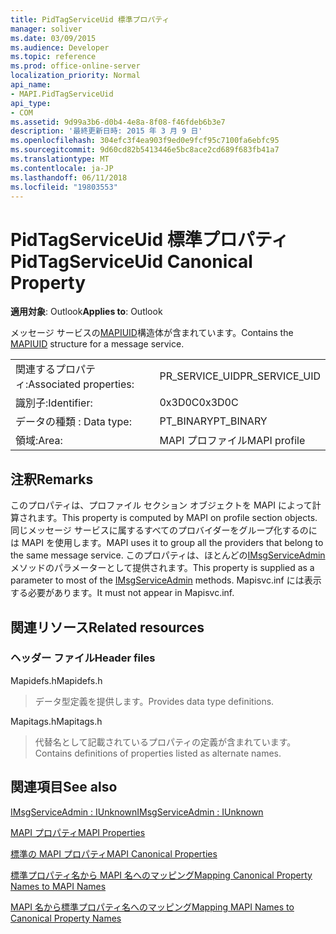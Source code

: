 ```yaml
---
title: PidTagServiceUid 標準プロパティ
manager: soliver
ms.date: 03/09/2015
ms.audience: Developer
ms.topic: reference
ms.prod: office-online-server
localization_priority: Normal
api_name:
- MAPI.PidTagServiceUid
api_type:
- COM
ms.assetid: 9d99a3b6-d0b4-4e8a-8f08-f46fdeb6b3e7
description: '最終更新日時: 2015 年 3 月 9 日'
ms.openlocfilehash: 304efc3f4ea903f9ed0e9fcf95c7100fa6ebfc95
ms.sourcegitcommit: 9d60cd82b5413446e5bc8ace2cd689f683fb41a7
ms.translationtype: MT
ms.contentlocale: ja-JP
ms.lasthandoff: 06/11/2018
ms.locfileid: "19803553"
---
```

# <a name="pidtagserviceuid-canonical-property"></a><span data-ttu-id="a08dc-103">PidTagServiceUid 標準プロパティ</span><span class="sxs-lookup"><span data-stu-id="a08dc-103">PidTagServiceUid Canonical Property</span></span>

  
  
<span data-ttu-id="a08dc-104">**適用対象**: Outlook</span><span class="sxs-lookup"><span data-stu-id="a08dc-104">**Applies to**: Outlook</span></span> 
  
<span data-ttu-id="a08dc-105">メッセージ サービスの[MAPIUID](mapiuid.md)構造体が含まれています。</span><span class="sxs-lookup"><span data-stu-id="a08dc-105">Contains the [MAPIUID](mapiuid.md) structure for a message service.</span></span> 
  
|||
|:-----|:-----|
|<span data-ttu-id="a08dc-106">関連するプロパティ:</span><span class="sxs-lookup"><span data-stu-id="a08dc-106">Associated properties:</span></span>  <br/> |<span data-ttu-id="a08dc-107">PR_SERVICE_UID</span><span class="sxs-lookup"><span data-stu-id="a08dc-107">PR_SERVICE_UID</span></span>  <br/> |
|<span data-ttu-id="a08dc-108">識別子:</span><span class="sxs-lookup"><span data-stu-id="a08dc-108">Identifier:</span></span>  <br/> |<span data-ttu-id="a08dc-109">0x3D0C</span><span class="sxs-lookup"><span data-stu-id="a08dc-109">0x3D0C</span></span>  <br/> |
|<span data-ttu-id="a08dc-110">データの種類 : </span><span class="sxs-lookup"><span data-stu-id="a08dc-110">Data type:</span></span>  <br/> |<span data-ttu-id="a08dc-111">PT_BINARY</span><span class="sxs-lookup"><span data-stu-id="a08dc-111">PT_BINARY</span></span>  <br/> |
|<span data-ttu-id="a08dc-112">領域:</span><span class="sxs-lookup"><span data-stu-id="a08dc-112">Area:</span></span>  <br/> |<span data-ttu-id="a08dc-113">MAPI プロファイル</span><span class="sxs-lookup"><span data-stu-id="a08dc-113">MAPI profile</span></span>  <br/> |
   
## <a name="remarks"></a><span data-ttu-id="a08dc-114">注釈</span><span class="sxs-lookup"><span data-stu-id="a08dc-114">Remarks</span></span>

<span data-ttu-id="a08dc-115">このプロパティは、プロファイル セクション オブジェクトを MAPI によって計算されます。</span><span class="sxs-lookup"><span data-stu-id="a08dc-115">This property is computed by MAPI on profile section objects.</span></span> <span data-ttu-id="a08dc-116">同じメッセージ サービスに属するすべてのプロバイダーをグループ化するのには MAPI を使用します。</span><span class="sxs-lookup"><span data-stu-id="a08dc-116">MAPI uses it to group all the providers that belong to the same message service.</span></span> <span data-ttu-id="a08dc-117">このプロパティは、ほとんどの[IMsgServiceAdmin](imsgserviceadminiunknown.md)メソッドのパラメーターとして提供されます。</span><span class="sxs-lookup"><span data-stu-id="a08dc-117">This property is supplied as a parameter to most of the [IMsgServiceAdmin](imsgserviceadminiunknown.md) methods.</span></span> <span data-ttu-id="a08dc-118">Mapisvc.inf には表示する必要があります。</span><span class="sxs-lookup"><span data-stu-id="a08dc-118">It must not appear in Mapisvc.inf.</span></span> 
  
## <a name="related-resources"></a><span data-ttu-id="a08dc-119">関連リソース</span><span class="sxs-lookup"><span data-stu-id="a08dc-119">Related resources</span></span>

### <a name="header-files"></a><span data-ttu-id="a08dc-120">ヘッダー ファイル</span><span class="sxs-lookup"><span data-stu-id="a08dc-120">Header files</span></span>

<span data-ttu-id="a08dc-121">Mapidefs.h</span><span class="sxs-lookup"><span data-stu-id="a08dc-121">Mapidefs.h</span></span>
  
> <span data-ttu-id="a08dc-122">データ型定義を提供します。</span><span class="sxs-lookup"><span data-stu-id="a08dc-122">Provides data type definitions.</span></span>
    
<span data-ttu-id="a08dc-123">Mapitags.h</span><span class="sxs-lookup"><span data-stu-id="a08dc-123">Mapitags.h</span></span>
  
> <span data-ttu-id="a08dc-124">代替名として記載されているプロパティの定義が含まれています。</span><span class="sxs-lookup"><span data-stu-id="a08dc-124">Contains definitions of properties listed as alternate names.</span></span>
    
## <a name="see-also"></a><span data-ttu-id="a08dc-125">関連項目</span><span class="sxs-lookup"><span data-stu-id="a08dc-125">See also</span></span>



[<span data-ttu-id="a08dc-126">IMsgServiceAdmin : IUnknown</span><span class="sxs-lookup"><span data-stu-id="a08dc-126">IMsgServiceAdmin : IUnknown</span></span>](imsgserviceadminiunknown.md)


[<span data-ttu-id="a08dc-127">MAPI プロパティ</span><span class="sxs-lookup"><span data-stu-id="a08dc-127">MAPI Properties</span></span>](mapi-properties.md)
  
[<span data-ttu-id="a08dc-128">標準の MAPI プロパティ</span><span class="sxs-lookup"><span data-stu-id="a08dc-128">MAPI Canonical Properties</span></span>](mapi-canonical-properties.md)
  
[<span data-ttu-id="a08dc-129">標準プロパティ名から MAPI 名へのマッピング</span><span class="sxs-lookup"><span data-stu-id="a08dc-129">Mapping Canonical Property Names to MAPI Names</span></span>](mapping-canonical-property-names-to-mapi-names.md)
  
[<span data-ttu-id="a08dc-130">MAPI 名から標準プロパティ名へのマッピング</span><span class="sxs-lookup"><span data-stu-id="a08dc-130">Mapping MAPI Names to Canonical Property Names</span></span>](mapping-mapi-names-to-canonical-property-names.md)

